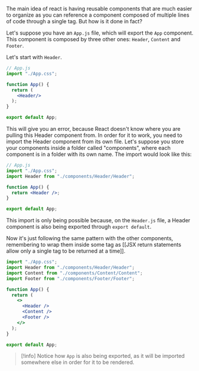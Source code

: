 The main idea of react is having reusable components that are much easier to organize as you can reference a component composed of multiple lines of code through a single tag. But how is it done in fact?

Let's suppose you have an `App.js` file, which will export the `App` component. This component is composed by three other ones: `Header`, `Content` and `Footer`.

Let's start with `Header`.

```jsx
// App.js
import "./App.css";

function App() {
  return (
    <Header/>
  );
}

export default App;

```

This will give you an error, because React doesn't know where you are pulling this Header component from. In order for it to work, you need to import the Header component from its own file. Let's suppose you store your components inside a folder called "components", where each component is in a folder with its own name. The import would look like this:

```jsx
// App.js
import "./App.css";
import Header from "./components/Header/Header";

function App() {
  return <Header />;
}

export default App;
```

This import is only being possible because, on the `Header.js` file, a Header component is also being exported through `export default`.

Now it's just following the same pattern with the other components, remembering to wrap them inside some tag as [[JSX return statements allow only a single tag to be returned at a time]].

```jsx
import "./App.css";
import Header from "./components/Header/Header";
import Content from "./components/Content/Content";
import Footer from "./components/Footer/Footer";

function App() {
  return (
    <>
      <Header />
      <Content />
      <Footer />
    </>
  );
}

export default App;
```

>[!info]
>Notice how `App` is also being exported, as it will be imported somewhere else in order for it to be rendered.

